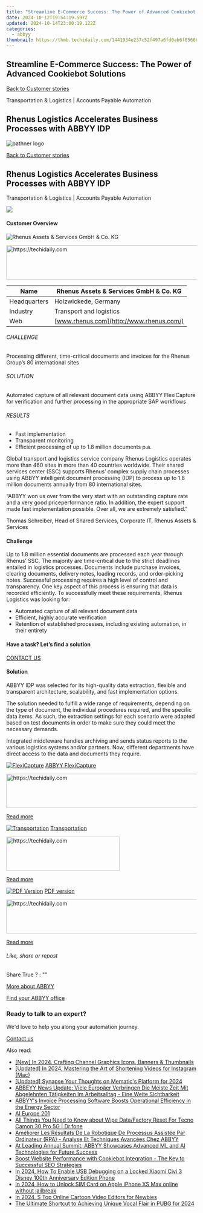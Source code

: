 ```yaml
---
title: "Streamline E-Commerce Success: The Power of Advanced Cookiebot Solutions"
date: 2024-10-12T19:54:19.597Z
updated: 2024-10-14T23:00:19.122Z
categories:
  - abbyy
thumbnail: https://thmb.techidaily.com/1441934e237c52f497a6fd0ab6f056661ecffacc05322a198ecbbd0ad48fbaf8.jpg
---
```


## Streamline E-Commerce Success: The Power of Advanced Cookiebot Solutions

[Back to Customer stories](https://tools.techidaily.com/abbyy/products/)

Transportation & Logistics | Accounts Payable Automation

## Rhenus Logistics Accelerates Business Processes with ABBYY IDP

![pathner logo](https://content.abbyy.com/-/media/project/abbyy/abbyy/logos-white/abbyy.png?h=40&iar=0&w=120)

[Back to Customer stories](https://tools.techidaily.com/abbyy/products/)

## Rhenus Logistics Accelerates Business Processes with ABBYY IDP

Transportation & Logistics | Accounts Payable Automation 

![](https://static1.abbyy.com/abbyycommedia/16262/cs-rhenus-556x303-3.jpg) 

#### Customer Overview

![Rhenus Assets & Services GmbH & Co. KG](https://static4.abbyy.com/abbyycommedia/15831/rhenus-logo_150x80.jpg) 

<!-- affiliate ads begin -->
<a href="https://aligracehair.sjv.io/c/5597632/1934258/19272" target="_top" id="1934258">
  <img src="//a.impactradius-go.com/display-ad/19272-1934258" border="0" alt="https://techidaily.com" width="728" height="90"/>
</a>
<img height="0" width="0" src="https://aligracehair.sjv.io/i/5597632/1934258/19272" style="position:absolute;visibility:hidden;" border="0" />
<!-- affiliate ads end -->

| Name         | Rhenus Assets & Services GmbH & Co. KG   |
| ------------ | ---------------------------------------- |
| Headquarters | Holzwickede, Germany                     |
| Industry     | Transport and logistics                  |
| Web          | [www.rhenus.com](http://www.rhenus.com/) |

###### CHALLENGE

Processing different, time-critical documents and invoices for the Rhenus Group’s 80 international sites

###### SOLUTION

Automated capture of all relevant document data using ABBYY FlexiCapture for verification and further processing in the appropriate SAP workflows

###### RESULTS

* Fast implementation
* Transparent monitoring
* Efficient processing of up to 1.8 million documents p.a.

Global transport and logistics service company Rhenus Logistics operates more than 460 sites in more than 40 countries worldwide. Their shared services center (SSC) supports Rhenus’ complex supply chain processes using ABBYY intelligent document processing (IDP) to process up to 1.8 million documents annually from 80 international sites.

 “ABBYY won us over from the very start with an outstanding capture rate and a very good priceperformance ratio. In addition, the expert support made fast implementation possible. Over all, we are extremely satisfied.”

 Thomas Schreiber, Head of Shared Services, Corporate IT, Rhenus Assets & Services

#### Challenge

Up to 1.8 million essential documents are processed each year through Rhenus’ SSC. The majority are time-critical due to the strict deadlines entailed in logistics processes. Documents include purchase invoices, clearing documents, delivery notes, loading records, and order-picking notes. Successful processing requires a high level of control and transparency. One key aspect of this process is ensuring that data is recorded efficiently. To successfully meet these requirements, Rhenus Logistics was looking for:

* Automated capture of all relevant document data
* Efficient, highly accurate verification
* Retention of established processes, including existing automation, in their entirety

#### Have a task? Let’s find a solution

[CONTACT US](https://tools.techidaily.com/abbyy/products/) 

#### Solution

ABBYY IDP was selected for its high-quality data extraction, flexible and transparent architecture, scalability, and fast implementation options.

The solution needed to fulfill a wide range of requirements, depending on the type of document, the individual procedures required, and the specific data items. As such, the extraction settings for each scenario were adapted based on test documents in order to make sure they could meet the necessary demands.

Integrated middleware handles archiving and sends status reports to the various logistics systems and/or partners. Now, different departments have direct access to the data and documents they require.

[![FlexiCapture](https://static2.abbyy.com/abbyycommedia/21380/4-flexicapture.jpg)](https://tools.techidaily.com/abbyy/products/) [ABBYY FlexiCapture](https://tools.techidaily.com/abbyy/products/) 

<!-- affiliate ads begin -->
<a href="https://malaysia-healthcare-travel-council.pxf.io/c/5597632/1557747/17382" target="_top" id="1557747">
  <img src="//a.impactradius-go.com/display-ad/17382-1557747" border="0" alt="https://techidaily.com" width="728" height="90"/>
</a>
<img height="0" width="0" src="https://malaysia-healthcare-travel-council.pxf.io/i/5597632/1557747/17382" style="position:absolute;visibility:hidden;" border="0" />
<!-- affiliate ads end -->

[Read more](https://tools.techidaily.com/abbyy/products/) 

[![Transportation](https://static5.abbyy.com/abbyycommedia/14363/13-transportation.jpg)](https://tools.techidaily.com/abbyy/products/) [Transportation](https://tools.techidaily.com/abbyy/products/) 

<!-- affiliate ads begin -->
<a href="https://aligracehair.sjv.io/c/5597632/1934138/19272" target="_top" id="1934138">
  <img src="//a.impactradius-go.com/display-ad/19272-1934138" border="0" alt="https://techidaily.com" width="300" height="90"/>
</a>
<img height="0" width="0" src="https://aligracehair.sjv.io/i/5597632/1934138/19272" style="position:absolute;visibility:hidden;" border="0" />
<!-- affiliate ads end -->

[Read more](https://tools.techidaily.com/abbyy/products/) 

[![PDF Version](https://static2.abbyy.com/abbyycommedia/16261/cs-rhenus-360x162-3.jpg)](https://static2.abbyy.com/abbyycommedia/8812/case-study-rhenus-transport-logistics-en.pdf "PDF version") [PDF version](https://static2.abbyy.com/abbyycommedia/8812/case-study-rhenus-transport-logistics-en.pdf "PDF version") 

<!-- affiliate ads begin -->
<a href="https://ephamedtechinc.pxf.io/c/5597632/2137215/26400" target="_top" id="2137215">
  <img src="//a.impactradius-go.com/display-ad/26400-2137215" border="0" alt="https://techidaily.com" width="728" height="90"/>
</a>
<img height="0" width="0" src="https://ephamedtechinc.pxf.io/i/5597632/2137215/26400" style="position:absolute;visibility:hidden;" border="0" />
<!-- affiliate ads end -->

[Read more](https://static2.abbyy.com/abbyycommedia/8812/case-study-rhenus-transport-logistics-en.pdf "PDF version") 

###### Like, share or repost

Share  True ?  : "" 

[More about ABBYY](https://tools.techidaily.com/abbyy/products/) 

[Find your ABBYY office](https://tools.techidaily.com/abbyy/products/) 

### Ready to talk to an expert?

We'd love to help you along your automation journey.

[Contact us](https://tools.techidaily.com/abbyy/products/)

<ins class="adsbygoogle"
     style="display:block"
     data-ad-format="autorelaxed"
     data-ad-client="ca-pub-7571918770474297"
     data-ad-slot="1223367746"></ins>

<ins class="adsbygoogle"
     style="display:block"
     data-ad-client="ca-pub-7571918770474297"
     data-ad-slot="8358498916"
     data-ad-format="auto"
     data-full-width-responsive="true"></ins>

<span class="atpl-alsoreadstyle">Also read:</span>
<div><ul>
<li><a href="https://facebook-video-share.techidaily.com/new-in-2024-crafting-channel-graphics-icons-banners-and-thumbnails/"><u>[New] In 2024, Crafting Channel Graphics Icons, Banners & Thumbnails</u></a></li>
<li><a href="https://instagram-videos.techidaily.com/updated-in-2024-mastering-the-art-of-shortening-videos-for-instagram-mac/"><u>[Updated] In 2024, Mastering the Art of Shortening Videos for Instagram (Mac)</u></a></li>
<li><a href="https://vp-tips.techidaily.com/updated-synapse-your-thoughts-on-mematics-platform-for-2024/"><u>[Updated] Synapse Your Thoughts on Mematic's Platform for 2024</u></a></li>
<li><a href="https://solve-popular.techidaily.com/abbeyy-news-update-viele-europaer-verbringen-die-meiste-zeit-mit-abgelehnten-tatigkeiten-im-arbeitsalltag-eine-weite-sichtbarkeit/"><u>ABBEYY News Update: Viele Europäer Verbringen Die Meiste Zeit Mit Abgelehnten Tätigkeiten Im Arbeitsalltag - Eine Weite Sichtbarkeit</u></a></li>
<li><a href="https://solve-popular.techidaily.com/abbyys-invoice-processing-software-boosts-operational-efficiency-in-the-energy-sector/"><u>ABBYY's Invoice Processing Software Boosts Operational Efficiency in the Energy Sector</u></a></li>
<li><a href="https://solve-popular.techidaily.com/ai-europe-201/"><u>AI Europe 201</u></a></li>
<li><a href="https://techidaily.com/all-things-you-need-to-know-about-wipe-datafactory-reset-for-tecno-camon-30-pro-5g-drfone-by-drfone-reset-android-reset-android/"><u>All Things You Need to Know about Wipe Data/Factory Reset For Tecno Camon 30 Pro 5G | Dr.fone</u></a></li>
<li><a href="https://solve-popular.techidaily.com/ameliorer-les-resultats-de-la-robotique-de-processus-assistee-par-ordinateur-rpa-analyse-et-techniques-avancees-chez-abbyy/"><u>Améliorer Les Résultats De La Robotique De Processus Assistée Par Ordinateur (RPA) - Analyse Et Techniques Avancées Chez ABBYY</u></a></li>
<li><a href="https://solve-popular.techidaily.com/at-leading-annual-summit-abbyy-showcases-advanced-ml-and-ai-technologies-for-future-success/"><u>At Leading Annual Summit, ABBYY Showcases Advanced ML and AI Technologies for Future Success</u></a></li>
<li><a href="https://solve-popular.techidaily.com/boost-website-performance-with-cookiebot-integration-the-key-to-successful-seo-strategies/"><u>Boost Website Performance with Cookiebot Integration - The Key to Successful SEO Strategies</u></a></li>
<li><a href="https://unlock-android.techidaily.com/in-2024-how-to-enable-usb-debugging-on-a-locked-xiaomi-civi-3-disney-100th-anniversary-edition-phone-by-drfone-android/"><u>In 2024, How To Enable USB Debugging on a Locked Xiaomi Civi 3 Disney 100th Anniversary Edition Phone</u></a></li>
<li><a href="https://sim-unlock.techidaily.com/in-2024-how-to-unlock-sim-card-on-apple-iphone-xs-max-online-without-jailbreak-by-drfone-ios/"><u>In 2024, How to Unlock SIM Card on Apple iPhone XS Max online without jailbreak</u></a></li>
<li><a href="https://smart-video-editing.techidaily.com/in-2024-s-top-online-cartoon-video-editors-for-newbies/"><u>In 2024, S Top Online Cartoon Video Editors for Newbies</u></a></li>
<li><a href="https://fox-glue.techidaily.com/the-ultimate-shortcut-to-achieving-unique-vocal-flair-in-pubg-for-2024/"><u>The Ultimate Shortcut to Achieving Unique Vocal Flair in PUBG for 2024</u></a></li>
</ul></div>

